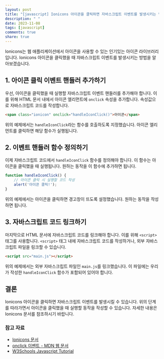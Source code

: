 ```yaml
---
layout: post
title: "[javascript] Ionicons 아이콘을 클릭하면 자바스크립트 이벤트를 발생시키는 방법"
description: " "
date: 2023-11-08
tags: [javascript]
comments: true
share: true
---
```


Ionicons는 웹 애플리케이션에서 아이콘을 사용할 수 있는 인기있는 아이콘 라이브러리입니다. Ionicons 아이콘을 클릭했을 때 자바스크립트 이벤트를 발생시키는 방법을 알아보겠습니다.

## 1. 아이콘 클릭 이벤트 핸들러 추가하기

우선, 아이콘을 클릭했을 때 실행할 자바스크립트 이벤트 핸들러를 추가해야 합니다. 이를 위해 HTML 문서 내에서 아이콘 엘리먼트에 `onclick` 속성을 추가합니다. 속성값으로 자바스크립트 코드를 작성합니다.

```html
<span class="ionicon" onclick="handleIconClick()">아이콘</span>
```

위의 예제에서는 `handleIconClick`라는 함수를 호출하도록 지정했습니다. 아이콘 엘리먼트를 클릭하면 해당 함수가 실행됩니다.

## 2. 이벤트 핸들러 함수 정의하기

이제 자바스크립트 코드에서 `handleIconClick` 함수를 정의해야 합니다. 이 함수는 아이콘을 클릭했을 때 실행됩니다. 원하는 동작을 이 함수에 추가하면 됩니다.

```javascript
function handleIconClick() {
    // 아이콘 클릭 시 실행할 코드 작성
    alert('아이콘 클릭!');
}
```

위의 예제에서는 아이콘을 클릭하면 경고창이 뜨도록 설정했습니다. 원하는 동작을 작성하면 됩니다.

## 3. 자바스크립트 코드 링크하기

마지막으로 HTML 문서에 자바스크립트 코드를 링크해야 합니다. 이를 위해 `<script>` 태그를 사용합니다. `<script>` 태그 내에 자바스크립트 코드를 작성하거나, 외부 자바스크립트 파일을 링크할 수 있습니다.

```html
<script src="main.js"></script>
```

위의 예제에서는 외부 자바스크립트 파일인 `main.js`를 링크했습니다. 이 파일에는 우리가 작성한 `handleIconClick` 함수가 포함되어 있어야 합니다.

## 결론

Ionicons 아이콘을 클릭하면 자바스크립트 이벤트를 발생시킬 수 있습니다. 위의 단계를 따라가면서 아이콘을 클릭했을 때 실행할 동작을 작성할 수 있습니다. 자세한 내용은 Ionicons 문서를 참조하시기 바랍니다.

### 참고 자료

- [Ionicons 문서](https://ionicons.com/)
- [onclick 이벤트 - MDN 웹 문서](https://developer.mozilla.org/ko/docs/Web/API/GlobalEventHandlers/onclick)
- [W3Schools Javascript Tutorial](https://www.w3schools.com/js/)